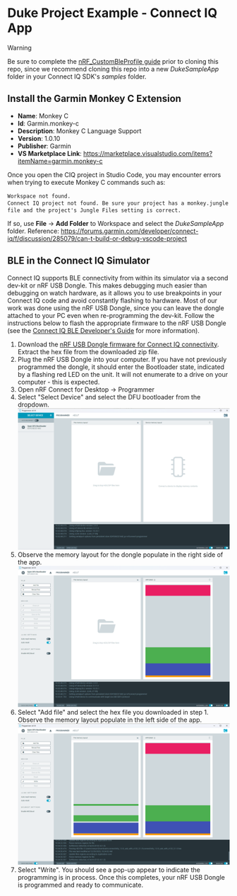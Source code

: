 # Duke Project Example - Connect IQ App
> [!WARNING]
> Be sure to complete the [nRF_CustomBleProfile guide](https://github.com/4djelliot/nRF_CustomBleProfile) prior to cloning this repo, since we recommend cloning this repo into a new _DukeSampleApp_ folder in your Connect IQ SDK's _samples_ folder.

## Install the Garmin Monkey C Extension
* **Name**: Monkey C
* **Id**: Garmin.monkey-c
* **Description**: Monkey C Language Support
* **Version**: 1.0.10
* **Publisher**: Garmin
* **VS Marketplace Link**: https://marketplace.visualstudio.com/items?itemName=garmin.monkey-c


Once you open the CIQ project in Studio Code, you may encounter errors when trying to execute Monkey C commands such as:
```
Workspace not found.
Connect IQ project not found. Be sure your project has a monkey.jungle file and the project's Jungle Files setting is correct.
```

If so, use **File** -> **Add Folder** to Workspace and select the _DukeSampleApp_ folder.
Reference:
https://forums.garmin.com/developer/connect-iq/f/discussion/285079/can-t-build-or-debug-vscode-project


## BLE in the Connect IQ Simulator
Connect IQ supports BLE connectivity from within its simulator via a second dev-kit or nRF USB Dongle. This makes debugging much easier than debugging on watch hardware, as it allows you to use breakpoints in your Connect IQ code and avoid constantly flashing to hardware. Most of our work was done using the nRF USB Dongle, since you can leave the dongle attached to your PC even when re-programming the dev-kit. Follow the instructions below to flash the appropriate firmware to the nRF USB Dongle (see the [Connect IQ BLE Developer's Guide](https://developer.garmin.com/connect-iq/core-topics/bluetooth-low-energy/) for more information).

1. Download the [nRF USB Dongle firmware for Connect IQ connectivity](https://developer.garmin.com/downloads/connect-iq/connectivity_1.0.0_usb_with_s132_5.1.0.zip). Extract the hex file from the downloaded zip file.
2. Plug the nRF USB Dongle into your computer. If you have not previously programmed the dongle, it should enter the Bootloader state, indicated by a flashing red LED on the unit. It will not enumerate to a drive on your computer - this is expected.
3. Open nRF Connect for Desktop -> Programmer
4. Select "Select Device" and select the DFU bootloader from the dropdown.
![Initial Programmer View](readme_images/programmer_initial_view.png)
5. Observe the memory layout for the dongle populate in the right side of the app.
![Initial memory layout](readme_images/programmer_initial_memory_layout.png)
6. Select "Add file" and select the hex file you downloaded in step 1. Observe the memory layout populate in the left side of the app.
![View with HEX file](readme_images/programmer_view_with_ciq_hex.png)
7. Select "Write". You should see a pop-up appear to indicate the programming is in process. Once this completes, your nRF USB Dongle is programmed and ready to communicate.